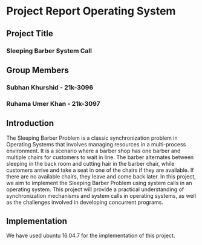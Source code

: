 # Project Report Operating System 
## Project Title
### Sleeping Barber System Call
## Group Members
### Subhan Khurshid  - 21k-3096
### Ruhama Umer Khan - 21k-3097

## Introduction 
The Sleeping Barber Problem is a classic synchronization problem in Operating Systems that involves managing resources in a multi-process environment. It is a scenario where a barber shop has one barber and multiple chairs for customers to wait in line. The barber alternates between sleeping in the back room and cutting hair in the barber chair, while customers arrive and take a seat in one of the chairs if they are available. If there are no available chairs, they leave and come back later. In this project, we aim to implement the Sleeping Barber Problem using system calls in an operating system. This project will provide a practical understanding of synchronization mechanisms and system calls in operating systems, as well as the challenges involved in developing concurrent programs.

## Implementation 
We have used ubuntu 16.04.7 for the implementation of this project.


